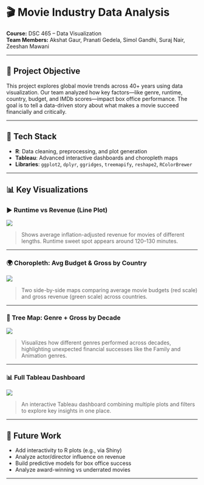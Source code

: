 # 🎬 Movie Industry Data Analysis

**Course:** DSC 465 – Data Visualization  
**Team Members:** Akshat Gaur, Pranati Gedela, Simol Gandhi, Suraj Nair, Zeeshan Mawani  

---

## 📌 Project Objective

This project explores global movie trends across 40+ years using data visualization. 
Our team analyzed how key factors—like genre, runtime, country, budget, and IMDb scores—impact box office performance. 
The goal is to tell a data-driven story about what makes a movie succeed financially and critically.

---

## 🧰 Tech Stack

- **R**: Data cleaning, preprocessing, and plot generation  
- **Tableau**: Advanced interactive dashboards and choropleth maps  
- **Libraries**: `ggplot2`, `dplyr`, `ggridges`, `treemapify`, `reshape2`, `RColorBrewer`

---
## 📊 Key Visualizations

### ▶️ Runtime vs Revenue (Line Plot)
![](tableau/screenshots/Line.png)

> Shows average inflation-adjusted revenue for movies of different lengths. Runtime sweet spot appears around 120–130 minutes.

---

### 🌍 Choropleth: Avg Budget & Gross by Country
![](tableau/screenshots/Choropleth.png)

> Two side-by-side maps comparing average movie budgets (red scale) and gross revenue (green scale) across countries.

---

### 🌳 Tree Map: Genre + Gross by Decade
![](tableau/screenshots/Treeplot.png)

> Visualizes how different genres performed across decades, highlighting unexpected financial successes like the Family and Animation genres.

---

### 📊 Full Tableau Dashboard
![](tableau/screenshots/movie-revenue_dashboard.png)

> An interactive Tableau dashboard combining multiple plots and filters to explore key insights in one place.

---

## 🔮 Future Work

- Add interactivity to R plots (e.g., via Shiny)  
- Analyze actor/director influence on revenue  
- Build predictive models for box office success  
- Analyze award-winning vs underrated movies

---
